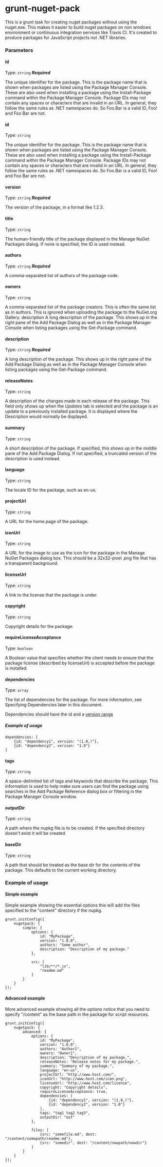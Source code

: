 grunt-nuget-pack
==================

This is a grunt task for creating nuget packages without using the nuget.exe. This makes it easier to build nuget packages on non windows environment or continuous integration services like Travis CI. It's created to produce packages for JavaScript projects not .NET libraries.

### Parameters

#### id

Type: `string` ***Required***

The unique identifier for the package. This is the package name that is shown when packages are listed using the Package Manager Console. These are also used when installing a package using the Install-Package command within the Package Manager Console. Package IDs may not contain any spaces or characters that are invalid in an URL. In general, they follow the same rules as .NET namespaces do. So Foo.Bar is a valid ID, Foo! and Foo Bar are not.

#### id

Type: `string`

The unique identifier for the package. This is the package name that is shown when packages are listed using the Package Manager Console. These are also used when installing a package using the Install-Package command within the Package Manager Console. Package IDs may not contain any spaces or characters that are invalid in an URL. In general, they follow the same rules as .NET namespaces do. So Foo.Bar is a valid ID, Foo! and Foo Bar are not.

#### version

Type: `string` ***Required***

The version of the package, in a format like 1.2.3.

#### title

Type: `string`

The human-friendly title of the package displayed in the Manage NuGet Packages dialog. If none is specified, the ID is used instead.

#### authors

Type: `string` ***Required***

A comma-separated list of authors of the package code.

#### owners

Type: `string`

A comma-separated list of the package creators. This is often the same list as in authors. This is ignored when uploading the package to the NuGet.org Gallery.
description	A long description of the package. This shows up in the right pane of the Add Package Dialog as well as in the Package Manager Console when listing packages using the Get-Package command.

#### description

Type: `string` ***Required***

A long description of the package. This shows up in the right pane of the Add Package Dialog as well as in the Package Manager Console when listing packages using the Get-Package command.

#### releaseNotes

Type: `string`

A description of the changes made in each release of the package. This field only shows up when the _Updates_ tab is selected and the package is an update to a previously installed package. It is displayed where the Description would normally be displayed.

#### summary

Type: `string`

A short description of the package. If specified, this shows up in the middle pane of the Add Package Dialog. If not specified, a truncated version of the description is used instead.

#### language

Type: `string`

The locale ID for the package, such as en-us.

#### projectUrl

Type: `string`

A URL for the home page of the package.

#### iconUrl

Type: `string`

A URL for the image to use as the icon for the package in the Manage NuGet Packages dialog box. This should be a 32x32-pixel .png file that has a transparent background.

#### licenseUrl

Type: `string`

A link to the license that the package is under.

#### copyright

Type: `string`

Copyright details for the package.

#### requireLicenseAcceptance

Type: `boolean`

A Boolean value that specifies whether the client needs to ensure that the package license (described by licenseUrl) is accepted before the package is installed.

#### dependencies

Type: `array`

The list of dependencies for the package. For more information, see Specifying Dependencies later in this document.

Dependencies should have the id and a [version range](http://docs.nuget.org/docs/reference/versioning#Specifying_Version_Ranges_in_.nuspec_Files)

##### Example of usage
```
dependencies: [
	{id: "dependency1", version: "(1.0,)"},
	{id: "dependency2", version: "1.0"}
]
```

#### tags

Type: `string`

A space-delimited list of tags and keywords that describe the package. This information is used to help make sure users can find the package using searches in the Add Package Reference dialog box or filtering in the Package Manager Console window.

#### outputDir

Type: `string`

A path where the nupkg file is to be created. If the specified directory doesn't exist it will be created.

#### baseDir

Type: `string`

A path that should be treated as the base dir for the contents of the package. This defaults to the current working directory.

### Example of usage

#### Simple example

Simple example showing the essential options this will add the files specified to the "content" directory if the nupkg.

```
grunt.initConfig({
	nugetpack: {
		simple: {
			options: {
				id: "MyPackage",
				version: "1.0.0",
				authors: "Some author",
				description: "Description of my package."
			},

			src: [
				"lib/**/*.js",
				"readme.md"
			]
		}
	}
});
```

#### Advanced example

More advanced example showing all the options notice that you need to specify "/content" as the base path in the package for script resources.

```
grunt.initConfig({
	nugetpack: {
		advanced: {
			options: {
				id: "MyPackage",
				version: "1.0.0",
				authors: "Author1",
				owners: "Owner1",
				description: "Description of my package.",
				releaseNotes: "Release notes for my package.",
				summary: "Summary of my package.",
				language: "en-us",
				projectUrl: "http://www.host.com/",
				iconUrl: "http://www.host.com/icon.png",
				licenseUrl: "http://www.host.com/license",
				copyright: "Copyright details",
				requireLicenseAcceptance: true,
				dependencies: [
					{id: "dependency1", version: "(1.0,)"},
					{id: "dependency2", version: "1.0"}
				],
				tags: "tag1 tag2 tag3",
				outputDir: "out"
			},

			files: [
				{src: "somefile.md", dest: "/content/somepath/readme.md"},
				{src: "somedir", dest: "/content/newpath/newdir"}
			]
		}
	}
});
```